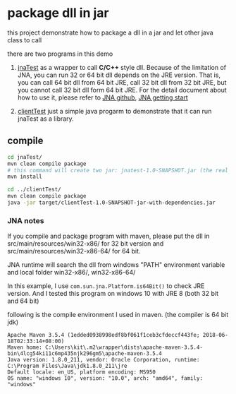 # package dll in jar
this project demonstrate how to package a dll in a jar and let other java class to call

there are two programs in this demo

1. [jnaTest](jnaTest/src/main/java/com/localtest/jnatest/HelloJNA.java) as a wrapper to call **C/C++** style dll. Because of the limitation of JNA, you can run 32 or 64 bit dll depends on the JRE version. That is, you can call 64 bit dll from 64 bit JRE, call 32 bit dll from 32 bit JRE, but you cannot call 32 bit dll form 64 bit JRE. For the detail document about how to use it, please refer to [JNA github](https://github.com/java-native-access/jna), [JNA getting start](https://github.com/java-native-access/jna/blob/master/www/GettingStarted.md)

2. [clientTest](clientTest/src/main/java/Main.java) just a simple java progarm to demonstrate that it can run jnaTest as a library.

## compile

```bash
cd jnaTest/
mvn clean compile package 
# this command will create two jar: jnatest-1.0-SNAPSHOT.jar (the real library) and jnatest-1.0-SNAPSHOT-jar-with-dependencies.jar (for you to directly test the program)
mvn install

cd ../clientTest/
mvn clean compile package
java -jar target/clientTest-1.0-SNAPSHOT-jar-with-dependencies.jar
```

### JNA notes
If you compile and package program with maven, please put the dll in src/main/resources/win32-x86/ for 32 bit version and src/main/resources/win32-x86-64/ for 64 bit. 

JNA runtime will search the dll from windows "PATH" environment variable and local folder win32-x86/, win32-x86-64/

In this example, I use `com.sun.jna.Platform.is64Bit()` to check JRE version. And I tested this program on windows 10 with JRE 8 (both 32 bit and 64 bit)

following is the compile environment I used in maven. (the compiler is 64 bit jdk)
```
Apache Maven 3.5.4 (1edded0938998edf8bf061f1ceb3cfdeccf443fe; 2018-06-18T02:33:14+08:00)
Maven home: C:\Users\kit\.m2\wrapper\dists\apache-maven-3.5.4-bin\4lcg54ki11c6mp435njk296gm5\apache-maven-3.5.4
Java version: 1.8.0_211, vendor: Oracle Corporation, runtime: C:\Program Files\Java\jdk1.8.0_211\jre
Default locale: en_US, platform encoding: MS950
OS name: "windows 10", version: "10.0", arch: "amd64", family: "windows"
```